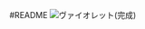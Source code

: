 #README
![ヴァイオレット(完成)](https://github.com/222isamu222/Blender_Violet/assets/32391974/85263f11-517f-4f9a-9b81-bcfe9856db16)

